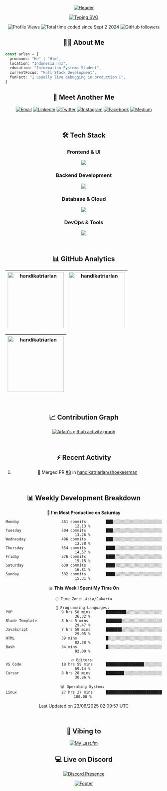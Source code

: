 <div align="center">

[![Header](https://capsule-render.vercel.app/api?type=waving&color=050f2c&fontColor=ffff&height=300&section=header&text=Arlan%20Tri%20Handika&fontSize=60&animation=fadeIn&fontAlignY=38&desc=Software%20Developer%20|%20Code%20Enthusiast%20&descAlignY=55&descAlign=50)](https://github.com/handikatriarlan)

[![Typing SVG](https://readme-typing-svg.demolab.com?font=JetBrains+Mono&weight=600&size=28&duration=2000&pause=1000&color=00E7FF&center=true&vCenter=true&random=false&width=600&height=100&lines=Just+a+dev+who+writes+code%F0%9F%92%BB;Passionate+about+building+stuff%F0%9F%8C%8F;Always+learning,+always+improving%F0%9F%93%9A)](https://git.io/typing-svg)

</div>

<div align="center">
<p align="center">
    <img src="https://komarev.com/ghpvc/?username=handikatriarlan&label=Profile%20views&color=0e75b6&style=flat" alt="Profile Views" />
    <img src="https://wakatime.com/badge/user/c6161591-fa13-42b0-8c76-77f5c030d063.svg" alt="Total time coded since Sept 2 2024" />
    <img src="https://img.shields.io/github/followers/handikatriarlan?label=Followers&style=social" alt="GitHub followers" />
</p>

## 👨‍💻 About Me

</div>

```typescript
const arlan = {
  pronouns: "He" | "Him",
  location: "Indonesia 🇮🇩",
  education: "Information Systems Student",
  currentFocus: "Full Stack Development",
  funFact: "I usually live debugging in production 🤫",
}
```

<div align="center">

## 🤝 Meet Another Me

[![Email](https://img.shields.io/badge/Email-D14836?style=for-the-badge&logo=gmail&logoColor=white)](mailto:handikaarlan@gmail.com)
[![LinkedIn](https://img.shields.io/badge/LinkedIn-0077B5?style=for-the-badge&logo=linkedin&logoColor=white)](https://linkedin.com/in/arlantrihandika)
[![Twitter](https://img.shields.io/badge/Twitter-1DA1F2?style=for-the-badge&logo=twitter&logoColor=white)](https://twitter.com/handikatriarlan)
[![Instagram](https://img.shields.io/badge/Instagram-E4405F?style=for-the-badge&logo=instagram&logoColor=white)](https://instagram.com/handikatriarlan)
[![Facebook](https://img.shields.io/badge/Facebook-0077A2?style=for-the-badge&logo=facebook&logoColor=white)](https://facebook.com/handikatriarlan)
[![Medium](https://img.shields.io/badge/Medium-12100E?style=for-the-badge&logo=medium&logoColor=white)](https://medium.com/@handikatriarlan)

<br>

## 🛠️ Tech Stack

### Frontend & UI

<p align="center">
    <img src="https://skillicons.dev/icons?i=html,js,ts,react,tailwind,jquery,bootstrap&theme=dark" />
</p>

### Backend Development

<p align="center">
    <img src="https://skillicons.dev/icons?i=php,laravel,nodejs,bun,express,nestjs,elysia&theme=dark" />
</p>

### Database & Cloud

<p align="center">
    <img src="https://skillicons.dev/icons?i=mysql,postgres,sqlite,prisma,supabase,firebase,gcp&theme=dark" />
</p>

### DevOps & Tools

<p align="center">
    <img src="https://skillicons.dev/icons?i=git,docker,githubactions,ubuntu,vercel,cloudflare,postman&theme=dark" />
</p>

<br>

## 📊 GitHub Analytics

<div align="center">

| [<img height="180" src="https://github-readme-stats-eight-theta.vercel.app/api/top-langs/?username=handikatriarlan&layout=compact&theme=algolia&hide_border=true" alt="handikatriarlan" />](https://github-readme-stats-eight-theta.vercel.app/api/top-langs/?username=handikatriarlan&layout=compact&theme=algolia&hide_border=true) | [<img height="180" src="https://github-readme-stats-eight-theta.vercel.app/api?username=handikatriarlan&show_icons=true&theme=algolia&include_all_commits=true&count_private=true&hide_border=true" alt="handikatriarlan" />](https://github-readme-stats-eight-theta.vercel.app/api?username=handikatriarlan&show_icons=true&theme=algolia&include_all_commits=true&count_private=true&hide_border=true) |
| :-----------------------------------------------------------------------------------------------------------------------------------------------------------------------------------------------------------------------------------------------------------------------------------------------------------------------------------: | :-------------------------------------------------------------------------------------------------------------------------------------------------------------------------------------------------------------------------------------------------------------------------------------------------------------------------------------------------------------------------------------------------------: |

</div>

<div align="center">

| [<img height="180" src="https://github-readme-streak-stats.herokuapp.com/?user=handikatriarlan&theme=algolia&hide_border=true" alt="handikatriarlan" />](https://github-readme-streak-stats.herokuapp.com/?user=handikatriarlan&theme=algolia&hide_border=true) |
| :-------------------------------------------------------------------------------------------------------------------------------------------------------------------------------------------------------------------------------------------------------------: |

</div>

<br>

## 📈 Contribution Graph

[![Arlan's github activity graph](https://github-readme-activity-graph.vercel.app/graph?username=handikatriarlan&theme=tokyo-night&hide_border=true&bg_color=050f2c)](https://github.com/ashutosh00710/github-readme-activity-graph)

<br>

## ⚡ Recent Activity

<!--START_SECTION:activity-->
1. 🎉 Merged PR [#8](https://github.com/handikatriarlan/shoekeerman/pull/8) in [handikatriarlan/shoekeerman](https://github.com/handikatriarlan/shoekeerman)
<!--END_SECTION:activity-->

<br>

## 📊 Weekly Development Breakdown

<!--START_SECTION:waka-->
📅 **I'm Most Productive on Saturday** 

```text
Monday                   461 commits         ███░░░░░░░░░░░░░░░░░░░░░░   12.13 % 
Tuesday                  504 commits         ███░░░░░░░░░░░░░░░░░░░░░░   13.26 % 
Wednesday                486 commits         ███░░░░░░░░░░░░░░░░░░░░░░   12.78 % 
Thursday                 554 commits         ████░░░░░░░░░░░░░░░░░░░░░   14.57 % 
Friday                   576 commits         ████░░░░░░░░░░░░░░░░░░░░░   15.15 % 
Saturday                 639 commits         ████░░░░░░░░░░░░░░░░░░░░░   16.81 % 
Sunday                   582 commits         ████░░░░░░░░░░░░░░░░░░░░░   15.31 % 
```


📊 **This Week I Spent My Time On** 

```text
🕑︎ Time Zone: Asia/Jakarta

💬 Programming Languages: 
PHP                      9 hrs 58 mins       █████████░░░░░░░░░░░░░░░░   36.32 % 
Blade Template           8 hrs 5 mins        ███████░░░░░░░░░░░░░░░░░░   29.47 % 
JavaScript               7 hrs 58 mins       ███████░░░░░░░░░░░░░░░░░░   29.05 % 
HTML                     39 mins             █░░░░░░░░░░░░░░░░░░░░░░░░   02.38 % 
Bash                     34 mins             █░░░░░░░░░░░░░░░░░░░░░░░░   02.09 % 

🔥 Editors: 
VS Code                  18 hrs 59 mins      █████████████████░░░░░░░░   69.14 % 
Cursor                   8 hrs 28 mins       ████████░░░░░░░░░░░░░░░░░   30.86 % 

💻 Operating System: 
Linux                    27 hrs 27 mins      █████████████████████████   100.00 % 
```


 Last Updated on 23/06/2025 02:09:57 UTC
<!--END_SECTION:waka-->

<br>

## 🎵 Vibing to

[![My Last.fm](https://lastfm-recently-played.vercel.app/api?user=Cozyeon&width=600&bg_color=050f2c)](https://www.last.fm/user/Cozyeon)

## 💻 Live on Discord
[![Discord Presence](https://lanyard.cnrad.dev/api/433946156511395841)](https://discord.com/users/433946156511395841)

[![Footer](https://capsule-render.vercel.app/api?type=waving&color=050f2c&height=100&section=footer)](https://github.com/handikatriarlan)

</div>
